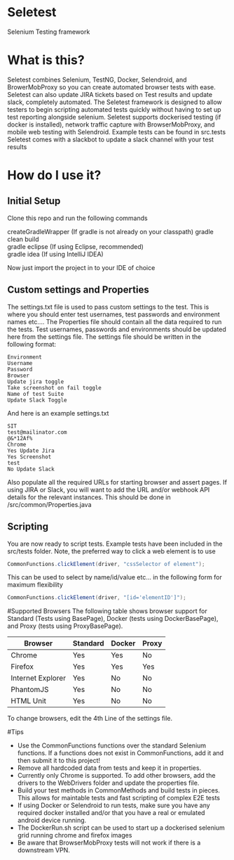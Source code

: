 # Seletest
Selenium Testing framework

# What is this?
Seletest combines Selenium, TestNG, Docker, Selendroid, and BrowerMobProxy so you can create automated browser tests with ease. 
Seletest can also update JIRA tickets based on Test results and update slack, completely automated.
The Seletest framework is designed to allow testers to begin scripting automated tests quickly without having to
set up test reporting alongside selenium. 
Seletest supports dockerised testing (if docker is installed), network traffic capture with BrowserMobProxy, and mobile web testing with Selendroid. Example tests can be found in src.tests Seletest comes with a slackbot to update a slack channel with your test results

# How do I use it?
## Initial Setup
Clone this repo and run the following commands

createGradleWrapper (If gradle is not already on your classpath)
gradle clean build   
gradle eclipse (If using Eclipse, recommended)  
gradle idea (If using IntelliJ IDEA)  


Now just import the project in to your IDE of choice

## Custom settings and Properties
The settings.txt file is used to pass custom settings to the test. This is where you should enter test usernames, test passwords and environment names etc.... 
The Properties file should contain all the data required to run the tests. Test usernames, passwords and environments should be updated here from the settings file.  The settings file should be written in the following format:  

```
Environment  
Username  
Password  
Browser  
Update jira toggle  
Take screenshot on fail toggle  
Name of test Suite  
Update Slack Toggle  
```

And here is an example settings.txt  

```
SIT  
test@mailinator.com  
@&*12Af%  
Chrome  
Yes Update Jira  
Yes Screenshot  
test  
No Update Slack  
```

Also populate all the required URLs for starting browser and assert pages. If using JIRA or Slack, you will want to add the URL and/or webhook API details for the relevant instances. This should be done in /src/common/Properties.java

## Scripting
You are now ready to script tests. Example tests have been included in the src/tests folder. Note, the preferred way to click a web element is to use 

```java
CommonFunctions.clickElement(driver, "cssSelector of element");
```

This can be used to select by name/id/value etc... in the following form for maximum flexibility  

```java
CommonFunctions.clickElement(driver, "[id='elementID']");
```

#Supported Browsers
The following table shows browser support for Standard (Tests using BasePage), Docker (tests using DockerBasePage), and Proxy (tests using ProxyBasePage).

| Browser           | Standard | Docker | Proxy |
|-------------------|----------|--------|-------|
| Chrome            | Yes      | Yes    | No    |
| Firefox           | Yes      | Yes    | Yes   |
| Internet Explorer | Yes      | No     | No    |
| PhantomJS         | Yes      | No     | No    |
| HTML Unit         | Yes      | No     | No    |  
 
 To change browsers, edit the 4th Line of the settings file.
 
#Tips
* Use the CommonFunctions functions over the standard Selenium functions. If a functions does not exist in CommonFunctions, add it and then submit it to this project!
* Remove all hardcoded data from tests and keep it in properties. 
* Currently only Chrome is supported. To add other browsers, add the drivers to the WebDrivers folder and update the properties file.
* Build your test methods in CommonMethods and build tests in pieces. This allows for maintable tests and fast scripting of complex E2E tests
* If using Docker or Selendroid to run tests, make sure you have any required docker installed and/or that you have a real or emulated android device running.
* The DockerRun.sh script can be used to start up a dockerised selenium grid running chrome and firefox images
* Be aware that BrowserMobProxy tests will not work if there is a downstream VPN.
